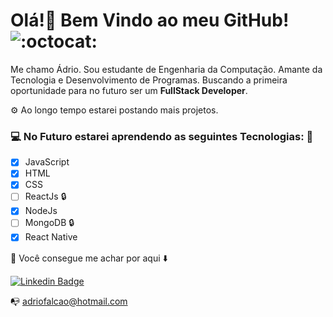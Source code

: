 #  Olá!👋 Bem Vindo ao meu GitHub! ![:octocat:](https://github.githubassets.com/images/icons/emoji/octocat.png)

Me chamo Ádrio. Sou estudante de Engenharia da Computação.  Amante da Tecnologia e Desenvolvimento de Programas. Buscando a primeira oportunidade para no futuro ser um **FullStack Developer**.

⚙ Ao longo tempo estarei postando mais projetos.

### :computer: No Futuro estarei aprendendo as seguintes Tecnologias: 🧠

 - [x] JavaScript  
 - [x] HTML 
 - [x] CSS  
 - [ ] ReactJs :lock:
 - [X] NodeJs 
 - [ ] MongoDB :lock:
 - [X] React Native 

:speech_balloon: Você consegue me achar por aqui :arrow_down:

[![Linkedin Badge](https://img.shields.io/badge/-Ádrio%20Falcão-0099ff?style=flat-square&logo=Linkedin&logoColor=white&link=https://www.linkedin.com/in/%C3%A1drio-falc%C3%A3o-6048b850/)](https://www.linkedin.com/in/%C3%A1drio-falc%C3%A3o-6048b850/)
 
 :mailbox_with_no_mail: adriofalcao@hotmail.com
